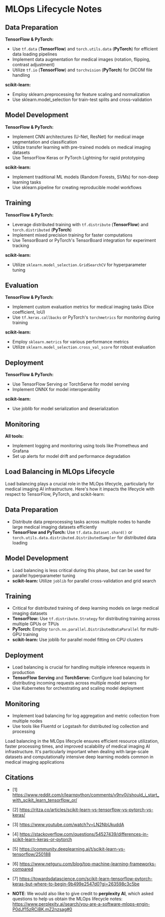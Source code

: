 # MLOps Lifecycle Notes

## Data Preparation

**TensorFlow & PyTorch:**

- Use `tf.data` (**TensorFlow**) and `torch.utils.data` (**PyTorch**) for efficient data loading pipelines
- Implement data augmentation for medical images (rotation, flipping, contrast adjustment)
- Utilize `tf.io` (**TensorFlow**) and `torchvision` (**PyTorch**) for DICOM file handling

**scikit-learn:**

- Employ sklearn.preprocessing for feature scaling and normalization
- Use sklearn.model_selection for train-test splits and cross-validation

## Model Development

**TensorFlow & PyTorch:**

- Implement CNN architectures (U-Net, ResNet) for medical image segmentation and classification
- Utilize transfer learning with pre-trained models on medical imaging datasets
- Use TensorFlow Keras or PyTorch Lightning for rapid prototyping

**scikit-learn:**

- Implement traditional ML models (Random Forests, SVMs) for non-deep learning tasks
- Use sklearn.pipeline for creating reproducible model workflows

## Training

**TensorFlow & PyTorch:**

- Leverage distributed training with `tf.distribute` (**TensorFlow**) and `torch.distributed` (**PyTorch**)
- Implement mixed precision training for faster computations
- Use TensorBoard or PyTorch's TensorBoard integration for experiment tracking

**scikit-learn:**

- Utilize `sklearn.model_selection.GridSearchCV` for hyperparameter tuning

## Evaluation

**TensorFlow & PyTorch:**

- Implement custom evaluation metrics for medical imaging tasks (Dice coefficient, IoU)
- Use `tf.keras.callbacks` or PyTorch's `torchmetrics` for monitoring during training

**scikit-learn:**

- Employ `sklearn.metrics` for various performance metrics
- Utilize `sklearn.model_selection.cross_val_score` for robust evaluation

## Deployment

**TensorFlow & PyTorch:**

- Use TensorFlow Serving or TorchServe for model serving
- Implement ONNX for model interoperability

**scikit-learn:**

- Use joblib for model serialization and deserialization

## Monitoring

**All tools:**

- Implement logging and monitoring using tools like Prometheus and Grafana
- Set up alerts for model drift and performance degradation

## Load Balancing in MLOps Lifecycle

Load balancing plays a crucial role in the MLOps lifecycle, particularly for medical imaging AI infrastructure. Here's how it impacts the lifecycle with respect to TensorFlow, PyTorch, and scikit-learn:

## Data Preparation

- Distribute data preprocessing tasks across multiple nodes to handle large medical imaging datasets efficiently
- **TensorFlow and PyTorch:** Use `tf.data.Dataset.shard()` or `torch.utils.data.distributed.DistributedSampler` for distributed data loading

## Model Development

- Load balancing is less critical during this phase, but can be used for parallel hyperparameter tuning
- **scikit-learn:** Utilize `joblib` for parallel cross-validation and grid search

## Training

- Critical for distributed training of deep learning models on large medical imaging datasets
- **TensorFlow:** Use `tf.distribute.Strategy` for distributing training across multiple GPUs or TPUs
- **PyTorch:** Employ `torch.nn.parallel.DistributedDataParallel` for multi-GPU training
- **scikit-learn:** Use joblib for parallel model fitting on CPU clusters

## Deployment

- Load balancing is crucial for handling multiple inference requests in production
- **TensorFlow Serving** and **TorchServe:** Configure load balancing for distributing incoming requests across multiple model servers
- Use Kubernetes for orchestrating and scaling model deployment

## Monitoring

- Implement load balancing for log aggregation and metric collection from multiple nodes
- Use tools like Fluentd or Logstash for distributed log collection and processing

Load balancing in the MLOps lifecycle ensures efficient resource utilization, faster processing times, and improved scalability of medical imaging AI infrastructure. It's particularly important when dealing with large-scale datasets and computationally intensive deep learning models common in medical imaging applications

## Citations

- [1] https://www.reddit.com/r/learnpython/comments/v9nv0j/should_i_start_with_scikit_learn_tensorflow_or/
- [2] https://ritza.co/articles/scikit-learn-vs-tensorflow-vs-pytorch-vs-keras/
- [3] https://www.youtube.com/watch?v=LN2NbUkuddA
- [4] https://stackoverflow.com/questions/54527439/differences-in-scikit-learn-keras-or-pytorch
- [5] https://community.deeplearning.ai/t/scikit-learn-vs-tensorflow/250188
- [6] https://www.netguru.com/blog/top-machine-learning-frameworks-compared
- [7] https://towardsdatascience.com/scikit-learn-tensorflow-pytorch-keras-but-where-to-begin-9b499e2547d0?gi=263598c3c5be

- **NOTE**: We would also like to give credit to **perplexity AI**, which asked questions to help us obtain the MLOps lifecycle notes: https://www.perplexity.ai/search/you-are-a-software-mlops-engin-P0dJf15zRCiBK.mZ2nzsag#0
